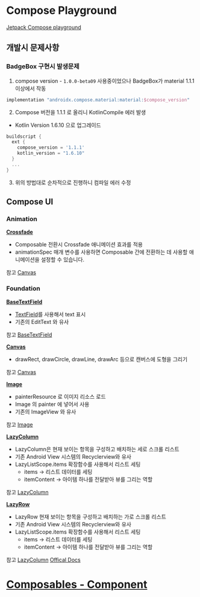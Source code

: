 # Compose Playground
[Jetpack Compose playground](https://foso.github.io/Jetpack-Compose-Playground/)

## 개발시 문제사항

### BadgeBox 구현시 발생문제
1. compose version - `1.0.0-beta09` 사용중이었으나 BadgeBox가 material 1.1.1 이상에서 작동

```kotlin
implementation "androidx.compose.material:material:$compose_version"
```

2. Compose 버전을 1.1.1 로 올리니 KotlinCompile 에러 발생
- Kotlin Version 1.6.10 으로 업그레이드

```groovy
buildscript {
  ext {
    compose_version = '1.1.1'
    kotlin_version = "1.6.10"
  }
  ...
}
```

3. 위의 방법대로 순차적으로 진행하니 컴파일 에러 수정

## Compose UI

### Animation

[**Crossfade**](app/src/main/java/com/ys/composeplayground/ui/animation/Crossfade.kt)
- Composable 전환시 Crossfade 애니메이션 효과를 적용
- animationSpec 매개 변수를 사용하면 Composable 간에 전환하는 데 사용할 애니메이션을 설정할 수 있습니다.

참고
[Canvas](https://foso.github.io/Jetpack-Compose-Playground/foundation/canvas/)


### Foundation

[**BaseTextField**](app/src/main/java/com/ys/composeplayground/ui/foundation/BaseTextField.kt)
- [TextField](https://foso.github.io/Jetpack-Compose-Playground/material/textfield/)를 사용해서 text 표시
- 기존의 EditText 와 유사

참고
[BaseTextField](https://foso.github.io/Jetpack-Compose-Playground/foundation/basetextfield/)


[**Canvas**](app/src/main/java/com/ys/composeplayground/ui/foundation/Canvas.kt)
- drawRect, drawCircle, drawLine, drawArc 등으로 캔버스에 도형을 그리기

참고
[Canvas](https://foso.github.io/Jetpack-Compose-Playground/foundation/canvas/)


[**Image**](app/src/main/java/com/ys/composeplayground/ui/foundation/ImageResource.kt)
- painterResource 로 이미지 리소스 로드
- Image 의 painter 에 넣어서 사용
- 기존의 ImageView 와 유사

참고
[Image](https://foso.github.io/Jetpack-Compose-Playground/foundation/image/)


[**LazyColumn**](app/src/main/java/com/ys/composeplayground/ui/foundation/LazyColumn.kt)
- LazyColumn은 현재 보이는 항목을 구성하고 배치하는 세로 스크롤 리스트
- 기존 Android View 시스템의 Recyclerview와 유사
- LazyListScope.items 확장함수를 사용해서 리스트 세팅
    - items -> 리스트 데이터를 세팅
    - itemContent -> 아이템 하나를 전달받아 뷰를 그리는 역할

참고
[LazyColumn](https://foso.github.io/Jetpack-Compose-Playground/foundation/lazycolumn/)


[**LazyRow**](app/src/main/java/com/ys/composeplayground/ui/foundation/LazyColumn.kt)
- LazyRow 현재 보이는 항목을 구성하고 배치하는 가로 스크롤 리스트
- 기존 Android View 시스템의 Recyclerview와 유사
- LazyListScope.items 확장함수를 사용해서 리스트 세팅
  - items -> 리스트 데이터를 세팅
  - itemContent -> 아이템 하나를 전달받아 뷰를 그리는 역할

참고
[LazyColumn](https://foso.github.io/Jetpack-Compose-Playground/foundation/lazyrow/)
[Offical Docs](https://developer.android.com/reference/kotlin/androidx/compose/foundation/lazy/package-summary#lazyrow)


# [Composables - Component](https://www.composables.com/components)
